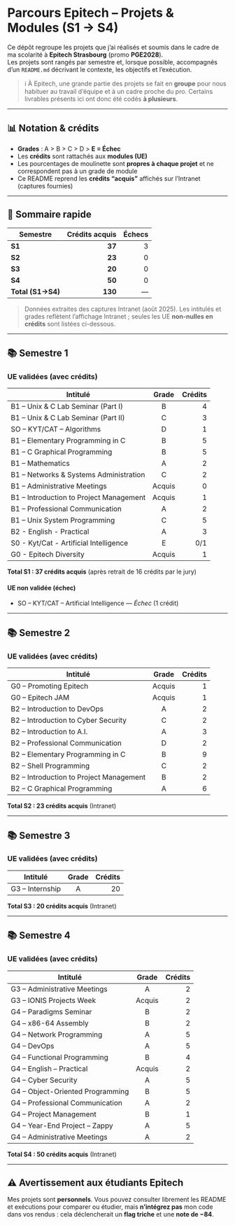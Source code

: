 # Parcours Epitech – Projets & Modules (S1 → S4)

Ce dépôt regroupe les projets que j’ai réalisés et soumis dans le cadre de ma scolarité à **Epitech Strasbourg** (promo **PGE2028**).  
Les projets sont rangés par semestre et, lorsque possible, accompagnés d’un `README.md` décrivant le contexte, les objectifs et l’exécution.

> ℹ️ À Epitech, une grande partie des projets se fait en **groupe** pour nous habituer au travail d’équipe et à un cadre proche du pro. Certains livrables présents ici ont donc été codés **à plusieurs**.

---

## 📊 Notation & crédits

- **Grades** : A > B > C > D > **E = Échec**  
- Les **crédits** sont rattachés aux **modules (UE)**  
- Les pourcentages de moulinette sont **propres à chaque projet** et ne correspondent pas à un grade de module  
- Ce README reprend les **crédits “acquis”** affichés sur l’Intranet (captures fournies)

---

## 🧭 Sommaire rapide

| Semestre | Crédits acquis | Échecs |
|---|---:|---:|
| **S1** | **37** | 3 |
| **S2** | **23** | 0 |
| **S3** | **20** | 0 |
| **S4** | **50** | 0 |
| **Total (S1→S4)** | **130** | — |

> Données extraites des captures Intranet (août 2025). Les intitulés et grades reflètent l’affichage Intranet ; seules les UE **non-nulles en crédits** sont listées ci-dessous.

---

## 📚 Semestre 1

### UE validées (avec crédits)

| Intitulé | Grade | Crédits |
|---|:--:|--:|
| B1 – Unix & C Lab Seminar (Part I) | B | 4 |
| B1 – Unix & C Lab Seminar (Part II) | C | 3 |
| SO – KYT/CAT – Algorithms | D | 1 |
| B1 – Elementary Programming in C | B | 5 |
| B1 – C Graphical Programming | B | 5 |
| B1 – Mathematics | A | 2 |
| B1 – Networks & Systems Administration | C | 2 |
| B1 – Administrative Meetings | Acquis | 0 |
| B1 – Introduction to Project Management | Acquis | 1 |
| B1 – Professional Communication | A | 2 |
| B1 – Unix System Programming | C | 5 |
| B2 - English - Practical | A | 3 |
| S0 - Kyt/Cat - Artificial Intelligence | E | 0/1 |
| G0 - Epitech Diversity | Acquis | 1 |

**Total S1 : 37 crédits acquis** (après retrait de 16 crédits par le jury)

#### UE non validée (échec)
- SO – KYT/CAT – Artificial Intelligence — *Échec* (1 crédit)

---

## 📚 Semestre 2

### UE validées (avec crédits)

| Intitulé | Grade | Crédits |
|---|:--:|--:|
| G0 – Promoting Epitech | Acquis | 1 |
| G0 – Epitech JAM | Acquis | 1 |
| B2 – Introduction to DevOps | A | 2 |
| B2 – Introduction to Cyber Security | C | 2 |
| B2 – Introduction to A.I. | A | 3 |
| B2 – Professional Communication | D | 2 |
| B2 – Elementary Programming in C | B | 9 |
| B2 – Shell Programming | C | 2 |
| B2 – Introduction to Project Management | B | 2 |
| B2 – C Graphical Programming | A | 6 |

**Total S2 : 23 crédits acquis** (Intranet)

---

## 📚 Semestre 3

### UE validées (avec crédits)

| Intitulé | Grade | Crédits |
|---|:--:|--:|
| G3 – Internship | A | 20 |

**Total S3 : 20 crédits acquis** (Intranet)

---

## 📚 Semestre 4

### UE validées (avec crédits)

| Intitulé | Grade | Crédits |
|---|:--:|--:|
| G3 – Administrative Meetings | A | 2 |
| G3 – IONIS Projects Week | Acquis | 2 |
| G4 – Paradigms Seminar | B | 2 |
| G4 – x86-64 Assembly | B | 2 |
| G4 – Network Programming | A | 5 |
| G4 – DevOps | A | 5 |
| G4 – Functional Programming | B | 4 |
| G4 – English – Practical | Acquis | 2 |
| G4 – Cyber Security | A | 5 |
| G4 – Object-Oriented Programming | B | 5 |
| G4 – Professional Communication | A | 2 |
| G4 – Project Management | B | 1 |
| G4 – Year-End Project – Zappy | A | 5 |
| G4 – Administrative Meetings | A | 2 |

**Total S4 : 50 crédits acquis** (Intranet)

---

## ⚠️ Avertissement aux étudiants Epitech

Mes projets sont **personnels**. Vous pouvez consulter librement les README et exécutions pour comparer ou étudier, mais **n’intégrez pas** mon code dans vos rendus : cela déclencherait un **flag triche** et une **note de −84**.
